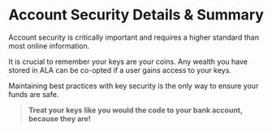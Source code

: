 # Account Security Details & Summary
Account security is critically important and requires a higher standard than most online information.

It is crucial to remember your keys are your coins. Any wealth you have stored in ALA can be co-opted if a user gains access to your keys.

Maintaining best practices with key security is the only way to ensure your funds are safe.

>**Treat your keys like you would the code to your bank account, because they are!** 
